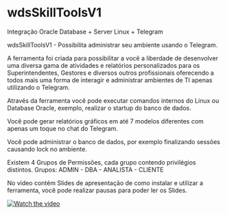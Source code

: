 # wdsSkillToolsV1
Integração Oracle Database + Server Linux + Telegram

wdsSkillToolsV1 - Possibilita administrar seu ambiente usando o Telegram.

A ferramenta foi criada para possibilitar a você a liberdade de desenvolver uma diversa gama de atividades e relatórios personalizados para os Superintendentes, Gestores e diversos outros profissionais  oferecendo a todos mais uma forma de interagir e administrar ambientes de TI apenas utilizando o Telegram.

Através da ferramenta você pode executar comandos internos do Linux ou Database Oracle, exemplo, realizar o startup do banco de dados.

Você pode gerar relatórios gráficos em até 7 modelos diferentes com apenas um toque no chat do Telegram.

Você pode administrar o banco de dados, por exemplo finalizando sessões causando lock no ambiente.

Existem 4 Grupos de Permissões, cada grupo contendo privilégios distintos.
Grupos: ADMIN - DBA - ANALISTA - CLIENTE

No vídeo contém Slides de apresentação de como instalar e utilizar a ferramenta, você pode realizar pausas para poder ler os Slides.

[![Watch the video](https://img.youtube.com/vi/-a2W9PicVjU/maxresdefault.jpg)](https://youtu.be/-a2W9PicVjU)
